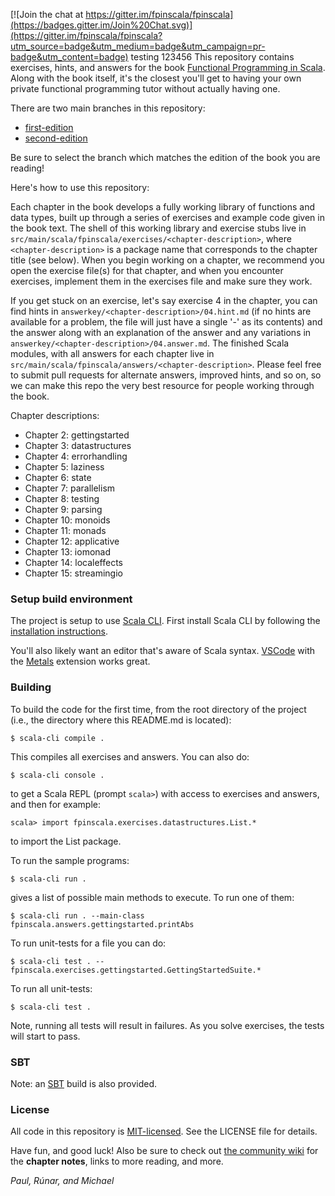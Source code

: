 [![Join the chat at https://gitter.im/fpinscala/fpinscala](https://badges.gitter.im/Join%20Chat.svg)](https://gitter.im/fpinscala/fpinscala?utm_source=badge&utm_medium=badge&utm_campaign=pr-badge&utm_content=badge) 
testing 123456
This repository contains exercises, hints, and answers for the book
[Functional Programming in Scala](http://manning.com/bjarnason/). Along
with the book itself, it's the closest you'll get to having your own
private functional programming tutor without actually having one.

There are two main branches in this repository:
 - [first-edition](https://github.com/fpinscala/fpinscala/tree/first-edition)
 - [second-edition](https://github.com/fpinscala/fpinscala/tree/second-edition)

Be sure to select the branch which matches the edition of the book you are reading!

Here's how to use this repository:

Each chapter in the book develops a fully working library of functions
and data types, built up through a series of exercises and example code
given in the book text. The shell of this working library and exercise
stubs live in
`src/main/scala/fpinscala/exercises/<chapter-description>`, where
`<chapter-description>` is a package name that corresponds to the
chapter title (see below). When you begin working on a chapter, we
recommend you open the exercise file(s) for that chapter, and when you
encounter exercises, implement them in the exercises file and make sure
they work.

If you get stuck on an exercise, let's say exercise 4 in the chapter,
you can find hints in `answerkey/<chapter-description>/04.hint.md` (if
no hints are available for a problem, the file will just have a single
'-' as its contents) and the answer along with an explanation of the
answer and any variations in
`answerkey/<chapter-description>/04.answer.md`. The finished Scala
modules, with all answers for each chapter live in
`src/main/scala/fpinscala/answers/<chapter-description>`. Please feel
free to submit pull requests for alternate answers, improved hints, and
so on, so we can make this repo the very best resource for people
working through the book.

Chapter descriptions:

* Chapter 2: gettingstarted
* Chapter 3: datastructures
* Chapter 4: errorhandling
* Chapter 5: laziness
* Chapter 6: state
* Chapter 7: parallelism
* Chapter 8: testing
* Chapter 9: parsing
* Chapter 10: monoids
* Chapter 11: monads
* Chapter 12: applicative
* Chapter 13: iomonad
* Chapter 14: localeffects
* Chapter 15: streamingio

### Setup build environment

The project is setup to use [Scala CLI](https://scala-cli.virtuslab.org). First install Scala CLI by following the [installation instructions](https://scala-cli.virtuslab.org/install).

You'll also likely want an editor that's aware of Scala syntax. [VSCode](https://code.visualstudio.com) with the [Metals](https://scalameta.org/metals/docs/editors/vscode.html) extension works great.

### Building

To build the code for the first time, from the root directory of the project (i.e., the directory where this README.md is located):

    $ scala-cli compile .

This compiles all exercises and answers. You can also do:

    $ scala-cli console .

to get a Scala REPL (prompt `scala>`) with access to exercises and answers, and then for example:

    scala> import fpinscala.exercises.datastructures.List.*

to import the List package.

To run the sample programs:

    $ scala-cli run .

gives a list of possible main methods to execute. To run one of them:

    $ scala-cli run . --main-class fpinscala.answers.gettingstarted.printAbs

To run unit-tests for a file you can do:

    $ scala-cli test . -- fpinscala.exercises.gettingstarted.GettingStartedSuite.*

To run all unit-tests:

    $ scala-cli test .

Note, running all tests will result in failures. As you solve exercises, the tests
will start to pass.

### SBT

Note: an [SBT](https://www.scala-sbt.org) build is also provided.

### License

All code in this repository is
[MIT-licensed](http://opensource.org/licenses/mit-license.php). See the
LICENSE file for details.

Have fun, and good luck! Also be sure to check out [the community
wiki](https://github.com/fpinscala/fpinscala/wiki) for the **chapter
notes**, links to more reading, and more.

_Paul, Rúnar, and Michael_

